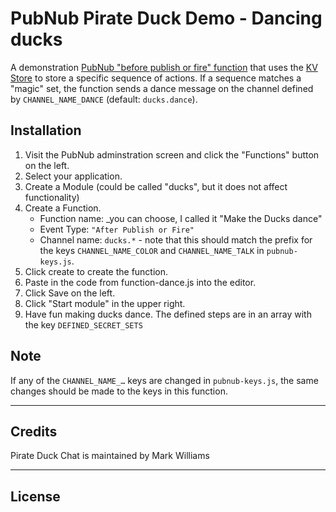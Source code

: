 PubNub Pirate Duck Demo - Dancing ducks
============

A demonstration [PubNub "before publish or fire" function](https://www.pubnub.com/docs/blocks/function-types?devrel_gh=pirate-duck-demo) that uses the [KV Store](https://www.pubnub.com/docs/blocks/kvstore-module?devrel_gh=pirate-duck-demo) to store a specific sequence of actions. If a sequence matches a "magic" set, the function sends a dance message on the channel defined by `CHANNEL_NAME_DANCE` (default: `ducks.dance`). 

## Installation
1. Visit the PubNub adminstration screen and click the "Functions" button on the left.
2. Select your application.
3. Create a Module (could be called "ducks", but it does not affect functionality)
4. Create a Function. 
    * Function name: _you can choose, I called it "Make the Ducks dance"
    * Event Type: `"After Publish or Fire"`
    * Channel name: `ducks.*` - note that this should match the prefix for the keys `CHANNEL_NAME_COLOR` and `CHANNEL_NAME_TALK` in `pubnub-keys.js`. 
5. Click create to create the function.
6. Paste in the code from function-dance.js into the editor.
7. Click Save on the left.
8. Click "Start module" in the upper right.
9. Have fun making ducks dance. The defined steps are in an array with the key `DEFINED_SECRET_SETS`

## Note
If any of the `CHANNEL_NAME_…` keys are changed in `pubnub-keys.js`, the same changes should be made to the keys in this function.

---
## Credits
Pirate Duck Chat is maintained by Mark Williams

---
## License
